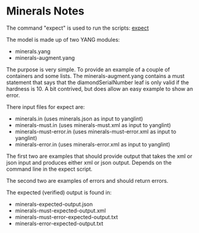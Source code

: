 # Minerals Notes

The command "expect" is used to run the scripts:  [expect](https://manpages.ubuntu.com/manpages/focal/man1/expect.1.html)

The model is made up of two YANG modules:
- minerals.yang
- minerals-augment.yang

The purpose is very simple.  To provide an example of a couple of containers and some lists.  The minerals-augment.yang contains a must statement that says that the diamondSerialNumber leaf is only valid if the hardness is 10.  A bit contrived, but does allow an easy example to show an error.

There input files for expect are:
- minerals.in (uses minerals.json as input to yanglint)
- minerals-must.in (uses minerals-must.xml as input to yanglint)
- minerals-must-error.in (uses minerals-must-error.xml as input to yanglint)
- minerals-error.in (uses minerals-error.xml as input to yanglint)

The first two are examples that should provide output that takes the xml or json input and produces either xml or json output.  Depends on the command line in the expect script.

The second two are examples of errors and should return errors.

The expected (verified) output is found in:
- minerals-expected-output.json
- minerals-must-expected-output.xml
- minerals-must-error-expected-output.txt
- minerals-error-expected-output.txt

